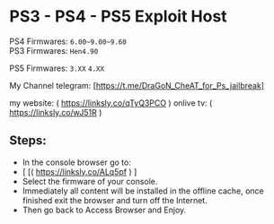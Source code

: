 
# PS3 - PS4 - PS5 Exploit Host
PS4 Firmwares:   `6.00~9.00~9.60`    
PS3 Firmwares:  `Hen4.90`

PS5 Firmwares: `3.XX` `4.XX` 

My Channel telegram:
[https://t.me/DraGoN_CheAT_for_Ps_jailbreak]

my website:
( https://linksly.co/qTyQ3PCO )
onlive tv:
( https://linksly.co/wJ51R )
## Steps:

- In the console browser go to:
- [ [( https://linksly.co/ALq5pf ) ]
- Select the firmware of your console.
- Immediately all content will be installed in the offline cache, once finished exit the browser and turn off the Internet.
- Then go back to Access Browser and Enjoy.
